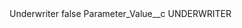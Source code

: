 <?xml version="1.0" encoding="UTF-8"?>
<CustomMetadata xmlns="http://soap.sforce.com/2006/04/metadata" xmlns:xsi="http://www.w3.org/2001/XMLSchema-instance" xmlns:xsd="http://www.w3.org/2001/XMLSchema">
    <label>Underwriter</label>
    <protected>false</protected>
    <values>
        <field>Parameter_Value__c</field>
        <value xsi:type="xsd:string">UNDERWRITER</value>
    </values>
</CustomMetadata>
